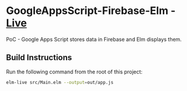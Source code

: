 # GoogleAppsScript-Firebase-Elm - [Live](https://gas-firebase-elm.firebaseapp.com/)
PoC - Google Apps Script stores data in Firebase and Elm displays them.

## Build Instructions

Run the following command from the root of this project:

```bash
elm-live src/Main.elm --output=out/app.js
```
